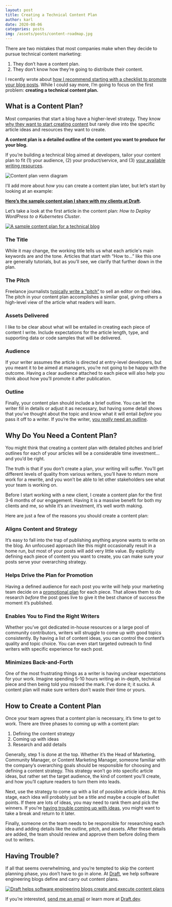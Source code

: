 ```yaml
---
layout: post
title: Creating a Technical Content Plan
author: karl
date: 2020-08-06
categories: posts
img: /assets/posts/content-roadmap.jpg
---
```


There are two mistakes that most companies make when they decide to pursue technical content marketing:

1. They don’t have a content plan.
2. They don’t know how they’re going to distribute their content.

I recently wrote about [how I recommend starting with a checklist to promote your blog posts](https://learn.draft.dev/posts/promotion). While I could say more, I’m going to focus on the first problem: **creating a technical content plan.**

## What is a Content Plan?
Most companies that start a blog have a higher-level strategy. They know [why they want to start creating content](https://learn.draft.dev/posts/three-questions) but rarely dive into the specific article ideas and resources they want to create.

**A content plan is a detailed outline of the content you want to produce for your blog.**

If you’re building a technical blog aimed at developers, tailor your content plan to fit (1) your audience, (2) your product/service, and (3) [your available writing resources](https://learn.draft.dev/posts/finding-motivating-writers).

![Content plan venn diagram](https://paper-attachments.dropbox.com/s_F441E89054A83B57C041C1D17C348447452B95959CF9639B694895FA57FBCD37_1596741802868_technical+content+venn+diagram.jpg)

I’ll add more about *how* you can create a content plan later, but let’s start by looking at an example:

[**Here’s the sample content plan I share with my clients at Draft**](https://docs.google.com/document/d/1c34luitmM8_njnjMBb-_oLkrSUGd_YNUyfl18bYJKkw/edit?usp=sharing)**.** 

Let’s take a look at the first article in the content plan: *How to Deploy WordPress to a Kubernetes Cluster*.

[![A sample content plan for a technical blog](https://paper-attachments.dropbox.com/s_F441E89054A83B57C041C1D17C348447452B95959CF9639B694895FA57FBCD37_1596677660238_Screen+Shot+2020-08-05+at+8.34.04+PM.png)]((https://docs.google.com/document/d/1c34luitmM8_njnjMBb-_oLkrSUGd_YNUyfl18bYJKkw/edit?usp=sharing))

<!-- signup -->

### The Title
While it may change, the working title tells us what each article's main keywords are and the tone. Articles that start with “How to…” like this one are generally tutorials, but as you’ll see, we clarify that further down in the plan.

### The Pitch
Freelance journalists [typically write a “pitch”](https://genprogress.org/how-to-write-a-pitch/) to sell an editor on their idea. The pitch in your content plan accomplishes a similar goal, giving others a high-level view of the article what readers will learn.

### Assets Delivered
I like to be clear about what will be entailed in creating each piece of content I write. Include expectations for the article length, type, and supporting data or code samples that will be delivered.

### Audience
If your writer assumes the article is directed at entry-level developers, but you meant it to be aimed at managers, you’re not going to be happy with the outcome. Having a clear audience attached to each piece will also help you think about how you’ll promote it after publication.

### Outline
Finally, your content plan should include a brief outline. You can let the writer fill in details or adjust it as necessary, but having some detail shows that you’ve thought about the topic and know what it will entail *before* you pass it off to a writer. If you’re the writer, [you *really* need an outline](https://education.seattlepi.com/importance-doing-outline-prior-writing-3570.html).

## Why Do You Need a Content Plan?
You might think that creating a content plan with detailed pitches and brief outlines for each of your articles will be a considerable time investment…and you’d be right.

The truth is that if you don’t create a plan, your writing will suffer. You’ll get different levels of quality from various writers, you’ll have to return more work for a rewrite, and you won’t be able to let other stakeholders see what your team is working on.

Before I start working with a new client, I create a content plan for the first 3-6 months of our engagement. Having it is a massive benefit for both my clients and me, so while it’s an investment, it’s well worth making.

Here are just a few of the reasons you should create a content plan:

### Aligns Content and Strategy
It’s easy to fall into the trap of publishing anything anyone wants to write on the blog. An unfocused approach like this might occasionally result in a home run, but most of your posts will add very little value. By explicitly defining each piece of content you want to create, you can make sure your posts serve your overarching strategy.

### Helps Drive the Plan for Promotion
Having a defined audience for each post you write will help your marketing team decide on a [promotional plan](https://learn.draft.dev/posts/promotion) for each piece. That allows them to do research *before* the post goes live to give it the best chance of success the moment it’s published.

### Enables You to Find the Right Writers
Whether you’ve got dedicated in-house resources or a large pool of community contributors, writers will struggle to come up with good topics consistently. By having a list of content ideas, you can control the content’s quality and topic choice. You can even start targeted outreach to find writers with specific experience for each post.

### Minimizes Back-and-Forth
One of the most frustrating things as a writer is having unclear expectations for your work. Imagine spending 5-10 hours writing an in-depth, technical piece and then being told you missed the mark. I’ve done it; it sucks. A content plan will make sure writers don’t waste their time or yours.

## How to Create a Content Plan
Once your team agrees that a content plan is necessary, it’s time to get to work. There are three phases to coming up with a content plan:

1. Defining the content strategy
2. Coming up with ideas
3. Research and add details

Generally, step 1 is done at the top. Whether it’s the Head of Marketing, Community Manager, or Content Marketing Manager, someone familiar with the company’s overarching goals should be responsible for choosing and defining a content strategy. This strategy won’t go into specific article ideas, but rather set the target audience, the kind of content you’ll create, and how you’ll capture readers to turn them into leads.

Next, use the strategy to come up with a list of possible article ideas. At this stage, each idea will probably just be a title and maybe a couple of bullet points. If there are lots of ideas, you may need to rank them and pick the winners. If you’re [having trouble coming up with ideas](https://learn.draft.dev/posts/ideas), you might want to take a break and return to it later.

Finally, someone on the team needs to be responsible for researching each idea and adding details like the outline, pitch, and assets. After these details are added, the team should review and approve them before doling them out to writers.

## Having Trouble?
If all that seems overwhelming, and you’re tempted to skip the content planning phase, you don’t have to go in alone. At [Draft](https://draft.dev), we help software engineering blogs define and carry out content plans.

[![Draft helps software engineering blogs create and execute content plans](https://paper-attachments.dropbox.com/s_F441E89054A83B57C041C1D17C348447452B95959CF9639B694895FA57FBCD37_1596741323580_Screen+Shot+2020-08-06+at+1.55.46+PM.png)](https://draft.dev)

If you’re interested, [send me an email](mailto:karl@draft.dev) or learn more at [Draft.dev](https://draft.dev).
